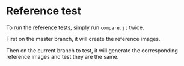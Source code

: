 # Reference test

To run the reference tests, simply run `compare.jl` twice.

First on the master branch, it will create the reference images.

Then on the current branch to test, it will generate the corresponding
reference images and test they are the same.